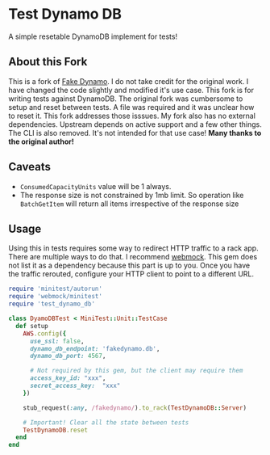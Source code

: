 # Test Dynamo DB

A simple resetable DynamoDB implement for tests!

## About this Fork

This is a fork of [Fake Dynamo](ihttps://github.com/ananthakumaran/test_dynamo_db).
I do not take credit for the original work. I have changed the code
slightly and modified it's use case. This fork is for writing tests
against DynamoDB. The original fork was cumbersome to setup and reset
between tests. A file was required and it was unclear how to reset it.
This fork addresses those isssues. My fork also has no external
dependencies. Upstream depends on active support and a few other
things. The CLI is also removed. It's not intended for that use
case! **Many thanks to the original author!**

## Caveats

*  `ConsumedCapacityUnits` value will be 1 always.
*  The response size is not constrained by 1mb limit. So operation
   like `BatchGetItem` will return all items irrespective of the
   response size

## Usage

Using this in tests requires some way to redirect HTTP traffic to a
rack app. There are multiple ways to do that. I recommend
[webmock](https://github.com/bblimke/webmock). This gem does not list
it as a dependency because this part is up to you. Once you have the
traffic rerouted, configure your HTTP client to point to a different
URL.

````ruby
require 'minitest/autorun'
require 'webmock/minitest'
require 'test_dynamo_db'

class DyamoDBTest < MiniTest::Unit::TestCase
  def setup
    AWS.config({
      use_ssl: false,
      dynamo_db_endpoint: 'fakedynamo.db',
      dynamo_db_port: 4567,

      # Not required by this gem, but the client may require them
      access_key_id: "xxx",
      secret_access_key:  "xxx"
    })

    stub_request(:any, /fakedynamo/).to_rack(TestDynamoDB::Server)

    # Important! Clear all the state between tests
    TestDynamoDB.reset
  end
end
````
